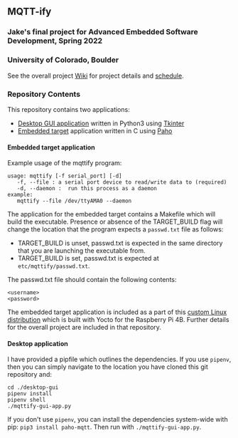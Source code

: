 ## MQTT-ify
### Jake's final project for Advanced Embedded Software Development, Spring 2022
### University of Colorado, Boulder

See the overall project [Wiki](https://github.com/cu-ecen-aeld/final-project-jmichael16/wiki/Project-Overview) for project details and [schedule](https://github.com/cu-ecen-aeld/final-project-jmichael16/wiki/Project-Overview). 

### Repository Contents
This repository contains two applications: 
- [Desktop GUI application](desktop-gui) written in Python3 using [Tkinter](https://docs.python.org/3/library/tkinter.html)
- [Embedded target](embedded-target) application written in C using [Paho](https://www.eclipse.org/paho/)

#### Embedded target application
Example usage of the mqttify program:
```
usage: mqttify [-f serial_port] [-d]
   -f, --file : a serial port device to read/write data to (required)
   -d, --daemon :  run this process as a daemon
example:
   mqttify --file /dev/ttyAMA0 --daemon
```

The application for the embedded target contains a Makefile which will build the executable. Presence or absence of the TARGET_BUILD flag will change the location that the program expects a `passwd.txt` file as follows:
- TARGET_BUILD is unset, passwd.txt is expected in the same directory that you are launching the executable from.
- TARGET_BUILD is set, passwd.txt is expected at `etc/mqttify/passwd.txt`. 

The passwd.txt file should contain the following contents:
```
<username>
<password>
```

The embedded target application is included as a part of this [custom Linux distribution](https://github.com/cu-ecen-aeld/final-project-jmichael16) which is built with Yocto for the Raspberry Pi 4B. Further details for the overall project are included in that repository. 

#### Desktop application
I have provided a pipfile which outlines the dependencies. If you use `pipenv`, then you can simply navigate to the location you have cloned this git repository and:
```
cd ./desktop-gui
pipenv install 
pipenv shell
./mqttify-gui-app.py
```

If you don't use `pipenv`, you can install the dependencies system-wide with pip: `pip3 install paho-mqtt`. Then run with `./mqttify-gui-app.py`. 

